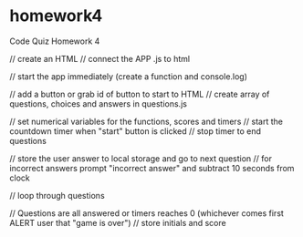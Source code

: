# homework4
Code Quiz Homework 4

// create an HTML 
// connect the APP .js to html

// start the app immediately (create a function and console.log)

// add a button or grab id of button to start to HTML
// create array of questions, choices and answers in questions.js


// set numerical variables for the functions, scores and timers 
// start the countdown timer when "start" button is clicked
// stop timer to end questions

// store the user answer to local storage and go to next question
// for incorrect answers prompt "incorrect answer" and subtract 10 seconds from clock

// loop through questions

// Questions are all answered or timers reaches 0 (whichever comes first ALERT user that "game is over")
// store initials and score
